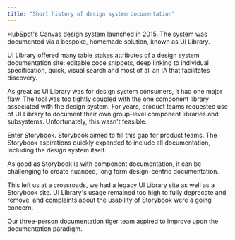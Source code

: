 ```yaml
---
title: "Short history of design system documentation"
---
```


HubSpot's Canvas design system launched in 2015. The system was documented via a bespoke, homemade solution, known as UI Library.

UI Library offered many table stakes attributes of a design system documentation site: editable code snippets, deep linking to individual specification, quick, visual search and most of all an IA that facilitates discovery.

As great as UI Library was for design system consumers, it had one major flaw. The tool was too tightly coupled with the one component library associated with the design system. For years, product teams requested use of UI Library to document their own group-level component libraries and subsystems. Unfortunately, this wasn't feasible.

Enter Storybook. Storybook aimed to fill this gap for product teams. The Storybook aspirations quickly expanded to include all documentation, including the design system itself.

As good as Storybook is with component documentation, it can be challenging to create nuanced, long form design-centric documentation.

This left us at a crossroads, we had a legacy UI Library site as well as a Storybook site. UI Library's usage remained too high to fully deprecate and remove, and complaints about the usability of Storybook were a going concern.




<!-- From 2015 – 2022 the primary avenue for design system documentation was a hand-built site, known internally as UI Library. The site offered many of the table stakes attributes of a documentation site, including editable code snippets, visual search, easy of use and discovery. In 2022, the design system engineering team made the decision to migrate design system documentation to Storybook. -->

<!-- There are many advantages of a Storybook approach documentation solution, including availability for teams beyond the design system team. One complaint with UI Library was that it was so tightly coupled to the deisgn system component library, it inhibitied use by other teams, desiring a documentation solution. -->

<!-- Issue: While Storybook is wonderful for component development and testing, it lacks nuanced design documentation. Additionally, Storybook’s UI can adversely impact discoverability. -->

<!-- The challenges of Storybook left the team with a legacy documentation solution (UI Library) that was still too widely leveraged by both design and engineering to deprecate and remove. -->

Our three-person documentation tiger team aspired to improve upon the documentation paradigm.